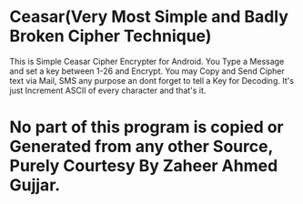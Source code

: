 # Ceasar(Very Most Simple and Badly Broken Cipher Technique)
This is Simple Ceasar Cipher Encrypter for Android. You Type a Message and set a key between 1-26 and Encrypt.
You may Copy and Send Cipher text via Mail, SMS any purpose an dont forget to tell a Key for Decoding.
It's just Increment ASCII of every character and that's it.
# No part of this program is copied or Generated from any other Source, Purely Courtesy By Zaheer Ahmed Gujjar.
